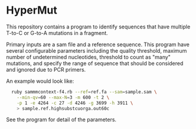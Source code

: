 # HyperMut

This repository contains a program to identify sequences
that have multiple T-to-C or G-to-A mutations in a fragment.

Primary inputs are a sam file and a reference sequence.
This program have several configurable parameters including
the quality threshold, maximum number of undetermined nucleotides,
threshold to count as "many" mutations, and specify the range
of sequence that should be considered and ignored due to PCR primers.

An example would look like:
```sh
  ruby sammmcontext-f4.rb --ref=ref.fa --sam=sample.sam \
    --min-qv=60 --max-N=3 -m 600 -t 2 \
    -p 1 -e 4264 -c 27 -d 4246 -g 3699 -h 3911 \
    > sample.ref.highsubstcuorga.out60c
```

See the program for detail of the parameters.

